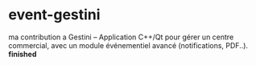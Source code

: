 # event-gestini
ma contribution a Gestini – Application C++/Qt pour gérer un centre commercial, avec un module événementiel avancé (notifications, PDF..). 
**finished**

